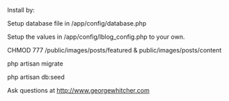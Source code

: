 Install by:


Setup database file in /app/config/database.php

Setup the values in /app/config/lblog_config.php to your own. 

CHMOD 777 /public/images/posts/featured & public/images/posts/content

php artisan migrate 

php artisan db:seed


Ask questions at http://www.georgewhitcher.com